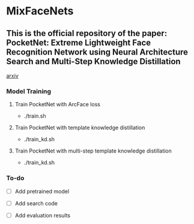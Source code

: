 # MixFaceNets



## This is the official repository of the paper: PocketNet: Extreme Lightweight Face Recognition Network using Neural Architecture Search and  Multi-Step Knowledge Distillation
[arxiv](https://arxiv.org/abs/2108.10710)

### Model Training 
1. Train PocketNet with ArcFace loss
   + ./train.sh

2. Train PocketNet with template knowledge distillation
    + ./train_kd.sh
3. Train PocketNet with multi-step template knowledge distillation
    + ./train_kd.sh
 
### To-do 
- [ ] Add pretrained model
- [ ] Add search code
- [ ] Add evaluation results
 